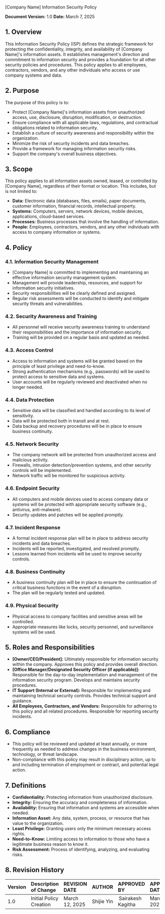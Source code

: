 [Company Name]
Information Security Policy

**Document Version:** 1.0
**Date:** March 7, 2025

## 1. Overview

This Information Security Policy (ISP) defines the strategic framework for protecting the confidentiality, integrity, and availability of [Company Name]'s information assets. It establishes management's direction and commitment to information security and provides a foundation for all other security policies and procedures. This policy applies to all employees, contractors, vendors, and any other individuals who access or use company systems and data.

## 2. Purpose

The purpose of this policy is to:

*   Protect [Company Name]'s information assets from unauthorized access, use, disclosure, disruption, modification, or destruction.
*   Ensure compliance with all applicable laws, regulations, and contractual obligations related to information security.
*   Establish a culture of security awareness and responsibility within the organization.
*   Minimize the risk of security incidents and data breaches.
*   Provide a framework for managing information security risks.
*   Support the company's overall business objectives.

## 3. Scope

This policy applies to all information assets owned, leased, or controlled by [Company Name], regardless of their format or location. This includes, but is not limited to:

*   **Data:** Electronic data (databases, files, emails), paper documents, customer information, financial records, intellectual property.
*   **Systems:** Computers, servers, network devices, mobile devices, applications, cloud-based services.
*   **Processes:** Business processes that involve the handling of information.
*   **People:** Employees, contractors, vendors, and any other individuals with access to company information or systems.

## 4. Policy

### 4.1. Information Security Management

*   [Company Name] is committed to implementing and maintaining an effective information security management system.
*   Management will provide leadership, resources, and support for information security initiatives.
*   Security responsibilities will be clearly defined and assigned.
*   Regular risk assessments will be conducted to identify and mitigate security threats and vulnerabilities.

### 4.2. Security Awareness and Training

*   All personnel will receive security awareness training to understand their responsibilities and the importance of information security.
*   Training will be provided on a regular basis and updated as needed.

### 4.3. Access Control

*   Access to information and systems will be granted based on the principle of least privilege and need-to-know.
*   Strong authentication mechanisms (e.g., passwords) will be used to protect access to sensitive data and systems.
*   User accounts will be regularly reviewed and deactivated when no longer needed.

### 4.4. Data Protection

*   Sensitive data will be classified and handled according to its level of sensitivity.
*   Data will be protected both in transit and at rest.
*   Data backup and recovery procedures will be in place to ensure business continuity.

### 4.5. Network Security

*   The company network will be protected from unauthorized access and malicious activity.
*   Firewalls, intrusion detection/prevention systems, and other security controls will be implemented.
*   Network traffic will be monitored for suspicious activity.

### 4.6. Endpoint Security

*   All computers and mobile devices used to access company data or systems will be protected with appropriate security software (e.g., antivirus, anti-malware).
*   Security updates and patches will be applied promptly.

### 4.7. Incident Response

*   A formal incident response plan will be in place to address security incidents and data breaches.
*   Incidents will be reported, investigated, and resolved promptly.
*   Lessons learned from incidents will be used to improve security controls.

### 4.8. Business Continuity

*   A business continuity plan will be in place to ensure the continuation of critical business functions in the event of a disruption.
*   The plan will be regularly tested and updated.

### 4.9. Physical Security

*   Physical access to company facilities and sensitive areas will be controlled.
*   Appropriate measures like locks, security personnel, and surveillance systems will be used.

## 5. Roles and Responsibilities

*   **[Owner/CEO/President]:** Ultimately responsible for information security within the company. Approves this policy and provides overall direction.
*   **[Office Manager/Designated Security Officer (if applicable)]:** Responsible for the day-to-day implementation and management of the information security program. Develops and maintains security procedures.
*   **IT Support (Internal or External):** Responsible for implementing and maintaining technical security controls. Provides technical support and guidance.
*   **All Employees, Contractors, and Vendors:** Responsible for adhering to this policy and all related procedures. Responsible for reporting security incidents.

## 6. Compliance

*   This policy will be reviewed and updated at least annually, or more frequently as needed to address changes in the business environment, technology, or threat landscape.
*   Non-compliance with this policy may result in disciplinary action, up to and including termination of employment or contract, and potential legal action.

## 7. Definitions

*   **Confidentiality:** Protecting information from unauthorized disclosure.
*   **Integrity:** Ensuring the accuracy and completeness of information.
*   **Availability:** Ensuring that information and systems are accessible when needed.
*   **Information Asset:** Any data, system, process, or resource that has value to the organization.
*   **Least Privilege:** Granting users only the minimum necessary access rights.
*   **Need-to-Know:** Limiting access to information to those who have a legitimate business reason to know it.
*   **Risk Assessment:** Process of identifying, analyzing, and evaluating risks.

## 8. Revision History
| Version | Description of Change       | REVISION DATE              | AUTHOR  | APPROVED BY |APPROVED DATE|
| :------ | :---------- | :----------------- | :-------------------- |:-------------------- |:-------------------- |
| 1.0     | Initial Policy Creation |March 12, 2025  | Shijie Yin | Sairakesh Kagitha |March 20, 2025|

